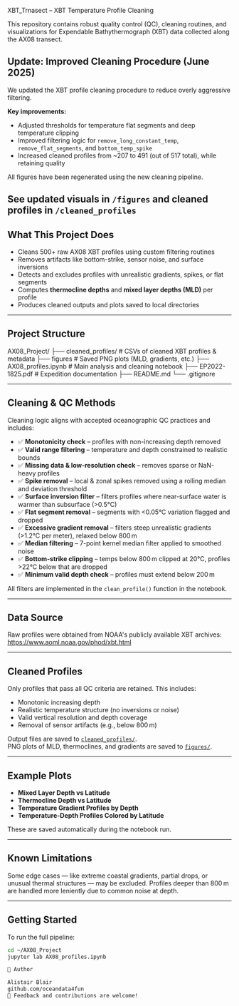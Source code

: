 
XBT_Trnasect – XBT Temperature Profile Cleaning

This repository contains robust quality control (QC), cleaning routines, and visualizations for Expendable Bathythermograph (XBT) data collected along the AX08 transect.

## Update: Improved Cleaning Procedure (June 2025)

We updated the XBT profile cleaning procedure to reduce overly aggressive filtering.

**Key improvements:**
- Adjusted thresholds for temperature flat segments and deep temperature clipping
- Improved filtering logic for `remove_long_constant_temp`, `remove_flat_segments`, and `bottom_temp_spike`
- Increased cleaned profiles from ~207 to 491 (out of 517 total), while retaining quality

All figures have been regenerated using the new cleaning pipeline.

See updated visuals in `/figures` and cleaned profiles in `/cleaned_profiles`
---

## What This Project Does

- Cleans 500+ raw AX08 XBT profiles using custom filtering routines  
- Removes artifacts like bottom-strike, sensor noise, and surface inversions  
- Detects and excludes profiles with unrealistic gradients, spikes, or flat segments  
- Computes **thermocline depths** and **mixed layer depths (MLD)** per profile  
- Produces cleaned outputs and plots saved to local directories

---

## Project Structure 


AX08_Project/
├── cleaned_profiles/         # CSVs of cleaned XBT profiles & metadata
├── figures                   # Saved PNG plots (MLD, gradients, etc.)
├── AX08_profiles.ipynb       # Main analysis and cleaning notebook
├── EP2022-1825.pdf           # Expedition documentation
├── README.md
└── .gitignore

---

## Cleaning & QC Methods

Cleaning logic aligns with accepted oceanographic QC practices and includes:

- ✅ **Monotonicity check** – profiles with non-increasing depth removed  
- ✅ **Valid range filtering** – temperature and depth constrained to realistic bounds  
- ✅ **Missing data & low-resolution check** – removes sparse or NaN-heavy profiles  
- ✅ **Spike removal** – local & zonal spikes removed using a rolling median and deviation threshold  
- ✅ **Surface inversion filter** – filters profiles where near-surface water is warmer than subsurface (>0.5°C)  
- ✅ **Flat segment removal** – segments with <0.05°C variation flagged and dropped  
- ✅ **Excessive gradient removal** – filters steep unrealistic gradients (>1.2°C per meter), relaxed below 800 m  
- ✅ **Median filtering** – 7-point kernel median filter applied to smoothed noise  
- ✅ **Bottom-strike clipping** – temps below 800 m clipped at 20°C, profiles >22°C below that are dropped  
- ✅ **Minimum valid depth check** – profiles must extend below 200 m

All filters are implemented in the `clean_profile()` function in the notebook.

---

## Data Source

Raw profiles were obtained from NOAA's publicly available XBT archives:  
https://www.aoml.noaa.gov/phod/xbt.html

---

## Cleaned Profiles

Only profiles that pass all QC criteria are retained. This includes:

- Monotonic increasing depth  
- Realistic temperature structure (no inversions or noise)  
- Valid vertical resolution and depth coverage  
- Removal of sensor artifacts (e.g., below 800 m)

Output files are saved to [`cleaned_profiles/`](cleaned_profiles/).  
PNG plots of MLD, thermoclines, and gradients are saved to [`figures/`](figures/).

---

## Example Plots

- **Mixed Layer Depth vs Latitude**  
- **Thermocline Depth vs Latitude**  
- **Temperature Gradient Profiles by Depth**  
- **Temperature-Depth Profiles Colored by Latitude**

These are saved automatically during the notebook run.

---

## Known Limitations

Some edge cases — like extreme coastal gradients, partial drops, or unusual thermal structures — may be excluded. Profiles deeper than 800 m are handled more leniently due to common noise at depth.

---

## Getting Started

To run the full pipeline:

```bash
cd ~/AX08_Project
jupyter lab AX08_profiles.ipynb

👤 Author

Alistair Blair
github.com/oceandata4fun
💬 Feedback and contributions are welcome!

